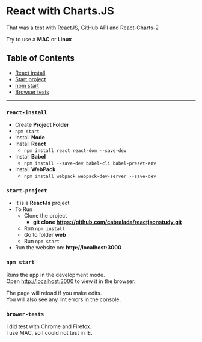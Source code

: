 # React with Charts.JS
That was a test with ReactJS, GitHub API and React-Charts-2

Try to use a **MAC** or **Linux**

## Table of Contents

- [React install](#react-install)
- [Start project](#tart-project)
- [npm start](#npm-start)
- [Browser tests](#brower-tests)

***

### `react-install`

- Create **Project Folder**
- `npm start`
- Install **Node**
- Install **React**
	- `npm install react react-dom --save-dev`
- Install **Babel**
	- `npm install --save-dev babel-cli babel-preset-env`
- Install **WebPack**
	- `npm install webpack webpack-dev-server --save-dev`

### `start-project`

- It is a **ReactJs** project
- To Run
	- Clone the project
		- **git clone https://github.com/cabralada/reactjsonstudy.git**
	- Run `npm install`
	- Go to folder **web**
	- Run `npm start`
- Run the website on: **http://localhost:3000**

### `npm start`

Runs the app in the development mode.<br>
Open [http://localhost:3000](http://localhost:3000) to view it in the browser.

The page will reload if you make edits.<br>
You will also see any lint errors in the console.

### `brower-tests`

I did test with Chrome and Firefox. <br>
I use MAC, so I could not test in IE.
